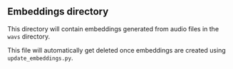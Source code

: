 ## Embeddings directory

This directory will contain embeddings generated from audio files in the `wavs` directory.

This file will automatically get deleted once embeddings are created using `update_embeddings.py`.
